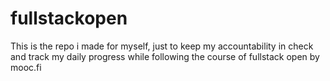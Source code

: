 # fullstackopen
This is the repo i made for myself, just to keep my accountability in check and track my daily progress while following the course of fullstack open by mooc.fi
